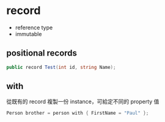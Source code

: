 # record

-   reference type
-   immutable

## positional records

```csharp
public record Test(int id, string Name);
```

## with

從既有的 record 複製一份 instance，可給定不同的 property 值

```csharp
Person brother = person with { FirstName = "Paul" };
```
